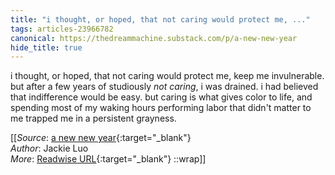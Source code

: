 ```yaml
---
title: "i thought, or hoped, that not caring would protect me, ..."
tags: articles-23966782
canonical: https://thedreammachine.substack.com/p/a-new-new-year
hide_title: true
---
```


i thought, or hoped, that not caring would protect me, keep me invulnerable. but after a few years of studiously *not caring*, i was drained. i had believed that indifference would be easy. but caring is what gives color to life, and spending most of my waking hours performing labor that didn't matter to me trapped me in a persistent grayness.


[[_Source_: [a new new year](https://thedreammachine.substack.com/p/a-new-new-year){:target="_blank"}<br>
_Author_: Jackie Luo<br>
_More_: [Readwise URL](https://readwise.io/open/468480006){:target="_blank"}
::wrap]]